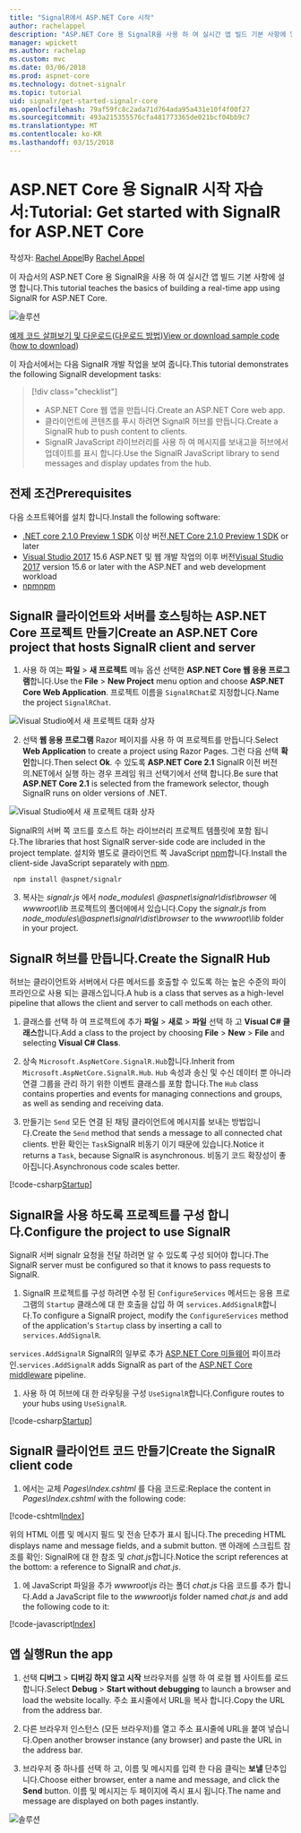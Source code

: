 ```yaml
---
title: "SignalR에서 ASP.NET Core 시작"
author: rachelappel
description: "ASP.NET Core 용 SignalR을 사용 하 여 실시간 앱 빌드 기본 사항에 알아봅니다."
manager: wpickett
ms.author: rachelap
ms.custom: mvc
ms.date: 03/06/2018
ms.prod: aspnet-core
ms.technology: dotnet-signalr
ms.topic: tutorial
uid: signalr/get-started-signalr-core
ms.openlocfilehash: 79af59fc8c2ada71d764ada95a431e10f4f00f27
ms.sourcegitcommit: 493a215355576cfa481773365de021bcf04bb9c7
ms.translationtype: MT
ms.contentlocale: ko-KR
ms.lasthandoff: 03/15/2018
---
```

# <a name="tutorial-get-started-with-signalr-for-aspnet-core"></a><span data-ttu-id="22c09-103">ASP.NET Core 용 SignalR 시작 자습서:</span><span class="sxs-lookup"><span data-stu-id="22c09-103">Tutorial: Get started with SignalR for ASP.NET Core</span></span>

<span data-ttu-id="22c09-104">작성자: [Rachel Appel](https://twitter.com/rachelappel)</span><span class="sxs-lookup"><span data-stu-id="22c09-104">By [Rachel Appel](https://twitter.com/rachelappel)</span></span>

<span data-ttu-id="22c09-105">이 자습서의 ASP.NET Core 용 SignalR을 사용 하 여 실시간 앱 빌드 기본 사항에 설명 합니다.</span><span class="sxs-lookup"><span data-stu-id="22c09-105">This tutorial teaches the basics of building a real-time app using SignalR for ASP.NET Core.</span></span>

   ![솔루션](get-started-signalr-core/_static/signalr-get-started-finished.png)

<span data-ttu-id="22c09-107">[예제 코드 살펴보기 및 다운로드](https://github.com/aspnet/Docs/tree/master/aspnetcore/signalr/get-started-signalr-core/sample/)([다운로드 방법](xref:tutorials/index#how-to-download-a-sample))</span><span class="sxs-lookup"><span data-stu-id="22c09-107">[View or download sample code](https://github.com/aspnet/Docs/tree/master/aspnetcore/signalr/get-started-signalr-core/sample/) ([how to download](xref:tutorials/index#how-to-download-a-sample))</span></span>

<span data-ttu-id="22c09-108">이 자습서에서는 다음 SignalR 개발 작업을 보여 줍니다.</span><span class="sxs-lookup"><span data-stu-id="22c09-108">This tutorial demonstrates the following SignalR development tasks:</span></span>

> [!div class="checklist"]
> * <span data-ttu-id="22c09-109">ASP.NET Core 웹 앱을 만듭니다.</span><span class="sxs-lookup"><span data-stu-id="22c09-109">Create an ASP.NET Core web app.</span></span>
> * <span data-ttu-id="22c09-110">클라이언트에 콘텐츠를 푸시 하려면 SignalR 허브를 만듭니다.</span><span class="sxs-lookup"><span data-stu-id="22c09-110">Create a SignalR hub to push content to clients.</span></span>
> * <span data-ttu-id="22c09-111">SignalR JavaScript 라이브러리를 사용 하 여 메시지를 보내고을 허브에서 업데이트를 표시 합니다.</span><span class="sxs-lookup"><span data-stu-id="22c09-111">Use the SignalR JavaScript library to send messages and display updates from the hub.</span></span>

## <a name="prerequisites"></a><span data-ttu-id="22c09-112">전제 조건</span><span class="sxs-lookup"><span data-stu-id="22c09-112">Prerequisites</span></span>

<span data-ttu-id="22c09-113">다음 소프트웨어를 설치 합니다.</span><span class="sxs-lookup"><span data-stu-id="22c09-113">Install the following software:</span></span>

* <span data-ttu-id="22c09-114">[.NET core 2.1.0 Preview 1 SDK](https://www.microsoft.com/net/download/dotnet-core/sdk-2.1.300-preview1) 이상 버전</span><span class="sxs-lookup"><span data-stu-id="22c09-114">[.NET Core 2.1.0 Preview 1 SDK](https://www.microsoft.com/net/download/dotnet-core/sdk-2.1.300-preview1) or later</span></span>
* <span data-ttu-id="22c09-115">[Visual Studio 2017](https://www.visualstudio.com/downloads/) 15.6 ASP.NET 및 웹 개발 작업의 이후 버전</span><span class="sxs-lookup"><span data-stu-id="22c09-115">[Visual Studio 2017](https://www.visualstudio.com/downloads/) version 15.6 or later with the ASP.NET and web development workload</span></span>
* [<span data-ttu-id="22c09-116">npm</span><span class="sxs-lookup"><span data-stu-id="22c09-116">npm</span></span>](https://www.npmjs.com/get-npm)

## <a name="create-an-aspnet-core-project-that-hosts-signalr-client-and-server"></a><span data-ttu-id="22c09-117">SignalR 클라이언트와 서버를 호스팅하는 ASP.NET Core 프로젝트 만들기</span><span class="sxs-lookup"><span data-stu-id="22c09-117">Create an ASP.NET Core project that hosts SignalR client and server</span></span>

1. <span data-ttu-id="22c09-118">사용 하 여는 **파일** > **새 프로젝트** 메뉴 옵션 선택한 **ASP.NET Core 웹 응용 프로그램**합니다.</span><span class="sxs-lookup"><span data-stu-id="22c09-118">Use the **File** > **New Project** menu option and choose **ASP.NET Core Web Application**.</span></span> <span data-ttu-id="22c09-119">프로젝트 이름을 `SignalRChat`로 지정합니다.</span><span class="sxs-lookup"><span data-stu-id="22c09-119">Name the project `SignalRChat`.</span></span>

  ![Visual Studio에서 새 프로젝트 대화 상자](get-started-signalr-core/_static/signalr-new-project-dialog.png)

2. <span data-ttu-id="22c09-121">선택 **웹 응용 프로그램** Razor 페이지를 사용 하 여 프로젝트를 만듭니다.</span><span class="sxs-lookup"><span data-stu-id="22c09-121">Select **Web Application** to create a project using Razor Pages.</span></span> <span data-ttu-id="22c09-122">그런 다음 선택 **확인**합니다.</span><span class="sxs-lookup"><span data-stu-id="22c09-122">Then select **Ok**.</span></span> <span data-ttu-id="22c09-123">수 있도록 **ASP.NET Core 2.1** SignalR 이전 버전의.NET에서 실행 하는 경우 프레임 워크 선택기에서 선택 합니다.</span><span class="sxs-lookup"><span data-stu-id="22c09-123">Be sure that **ASP.NET Core 2.1** is selected from the framework selector, though SignalR runs on older versions of .NET.</span></span>

  ![Visual Studio에서 새 프로젝트 대화 상자](get-started-signalr-core/_static/signalr-new-project-choose-type.png)

  <span data-ttu-id="22c09-125">SignalR의 서버 쪽 코드를 호스트 하는 라이브러리 프로젝트 템플릿에 포함 됩니다.</span><span class="sxs-lookup"><span data-stu-id="22c09-125">The libraries that host SignalR server-side code are included in the project template.</span></span> <span data-ttu-id="22c09-126">설치와 별도로 클라이언트 쪽 JavaScript [npm](https://www.npmjs.com/)합니다.</span><span class="sxs-lookup"><span data-stu-id="22c09-126">Install the client-side JavaScript separately with [npm](https://www.npmjs.com/).</span></span>

  ```console
   npm install @aspnet/signalr
  ```

3. <span data-ttu-id="22c09-127">복사는 *signalr.js* 에서 *node_modules\\ @aspnet\signalr\dist\browser*  에 *wwwroot\lib* 프로젝트의 폴더에에서 있습니다.</span><span class="sxs-lookup"><span data-stu-id="22c09-127">Copy the *signalr.js* from *node_modules\\@aspnet\signalr\dist\browser* to the *wwwroot\lib* folder in your project.</span></span>

## <a name="create-the-signalr-hub"></a><span data-ttu-id="22c09-128">SignalR 허브를 만듭니다.</span><span class="sxs-lookup"><span data-stu-id="22c09-128">Create the SignalR Hub</span></span>

<span data-ttu-id="22c09-129">허브는 클라이언트와 서버에서 다른 메서드를 호출할 수 있도록 하는 높은 수준의 파이프라인으로 사용 되는 클래스입니다.</span><span class="sxs-lookup"><span data-stu-id="22c09-129">A hub is a class that serves as a high-level pipeline that allows the client and server to call methods on each other.</span></span>

1. <span data-ttu-id="22c09-130">클래스를 선택 하 여 프로젝트에 추가 **파일** > **새로** > **파일** 선택 하 고 **Visual C# 클래스**합니다.</span><span class="sxs-lookup"><span data-stu-id="22c09-130">Add a class to the project by choosing **File** > **New** > **File** and selecting **Visual C# Class**.</span></span> 

1. <span data-ttu-id="22c09-131">상속 `Microsoft.AspNetCore.SignalR.Hub`합니다.</span><span class="sxs-lookup"><span data-stu-id="22c09-131">Inherit from `Microsoft.AspNetCore.SignalR.Hub`.</span></span> <span data-ttu-id="22c09-132">`Hub` 속성과 송신 및 수신 데이터 뿐 아니라 연결 그룹을 관리 하기 위한 이벤트 클래스를 포함 합니다.</span><span class="sxs-lookup"><span data-stu-id="22c09-132">The `Hub` class contains properties and events for managing connections and groups, as well as sending and receiving data.</span></span>

1. <span data-ttu-id="22c09-133">만들기는 `Send` 모든 연결 된 채팅 클라이언트에 메시지를 보내는 방법입니다.</span><span class="sxs-lookup"><span data-stu-id="22c09-133">Create the `Send` method that sends a message to all connected chat clients.</span></span> <span data-ttu-id="22c09-134">반환 확인는 `Task`SignalR 비동기 이기 때문에 있습니다.</span><span class="sxs-lookup"><span data-stu-id="22c09-134">Notice it returns a `Task`, because SignalR is asynchronous.</span></span> <span data-ttu-id="22c09-135">비동기 코드 확장성이 좋아집니다.</span><span class="sxs-lookup"><span data-stu-id="22c09-135">Asynchronous code scales better.</span></span>

  [!code-csharp[Startup](get-started-signalr-core/sample/Hubs/ChatHub.cs?range=7-14)]

## <a name="configure-the-project-to-use-signalr"></a><span data-ttu-id="22c09-136">SignalR을 사용 하도록 프로젝트를 구성 합니다.</span><span class="sxs-lookup"><span data-stu-id="22c09-136">Configure the project to use SignalR</span></span>

<span data-ttu-id="22c09-137">SignalR 서버 signalr 요청을 전달 하려면 알 수 있도록 구성 되어야 합니다.</span><span class="sxs-lookup"><span data-stu-id="22c09-137">The SignalR server must be configured so that it knows to pass requests to SignalR.</span></span>

1. <span data-ttu-id="22c09-138">SignalR 프로젝트를 구성 하려면 수정 된 `ConfigureServices` 메서드는 응용 프로그램의 `Startup` 클래스에 대 한 호출을 삽입 하 여 `services.AddSignalR`합니다.</span><span class="sxs-lookup"><span data-stu-id="22c09-138">To configure a SignalR project, modify the `ConfigureServices` method of the application's `Startup` class by inserting a call to `services.AddSignalR`.</span></span>

  <span data-ttu-id="22c09-139">`services.AddSignalR` SignalR의 일부로 추가 [ASP.NET Core 미들웨어](xref:fundamentals/middleware/index) 파이프라인.</span><span class="sxs-lookup"><span data-stu-id="22c09-139">`services.AddSignalR` adds SignalR as part of the [ASP.NET Core middleware](xref:fundamentals/middleware/index) pipeline.</span></span>

1. <span data-ttu-id="22c09-140">사용 하 여 허브에 대 한 라우팅을 구성 `UseSignalR`합니다.</span><span class="sxs-lookup"><span data-stu-id="22c09-140">Configure routes to your hubs using `UseSignalR`.</span></span>

  [!code-csharp[Startup](get-started-signalr-core/sample/Startup.cs?highlight=22,40-43)]

## <a name="create-the-signalr-client-code"></a><span data-ttu-id="22c09-141">SignalR 클라이언트 코드 만들기</span><span class="sxs-lookup"><span data-stu-id="22c09-141">Create the SignalR client code</span></span>

1. <span data-ttu-id="22c09-142">에서는 교체 *Pages\Index.cshtml* 를 다음 코드로:</span><span class="sxs-lookup"><span data-stu-id="22c09-142">Replace the content in *Pages\Index.cshtml* with the following code:</span></span>

  [!code-cshtml[Index](get-started-signalr-core/sample/Pages/Index.cshtml)]

  <span data-ttu-id="22c09-143">위의 HTML 이름 및 메시지 필드 및 전송 단추가 표시 됩니다.</span><span class="sxs-lookup"><span data-stu-id="22c09-143">The preceding HTML displays name and message fields, and a submit button.</span></span> <span data-ttu-id="22c09-144">맨 아래에 스크립트 참조를 확인: SignalR에 대 한 참조 및 *chat.js*합니다.</span><span class="sxs-lookup"><span data-stu-id="22c09-144">Notice the script references at the bottom: a reference to SignalR and *chat.js*.</span></span>

1. <span data-ttu-id="22c09-145">에 JavaScript 파일을 추가 *wwwroot\js* 라는 폴더 *chat.js* 다음 코드를 추가 합니다.</span><span class="sxs-lookup"><span data-stu-id="22c09-145">Add a JavaScript file to the *wwwroot\js* folder named *chat.js* and add the following code to it:</span></span>

  [!code-javascript[Index](get-started-signalr-core/sample/wwwroot/js/chat.js)]

## <a name="run-the-app"></a><span data-ttu-id="22c09-146">앱 실행</span><span class="sxs-lookup"><span data-stu-id="22c09-146">Run the app</span></span>

1. <span data-ttu-id="22c09-147">선택 **디버그** > **디버깅 하지 않고 시작** 브라우저를 실행 하 여 로컬 웹 사이트를 로드 합니다.</span><span class="sxs-lookup"><span data-stu-id="22c09-147">Select **Debug** > **Start without debugging** to launch a browser and load the website locally.</span></span> <span data-ttu-id="22c09-148">주소 표시줄에서 URL을 복사 합니다.</span><span class="sxs-lookup"><span data-stu-id="22c09-148">Copy the URL from the address bar.</span></span>

1. <span data-ttu-id="22c09-149">다른 브라우저 인스턴스 (모든 브라우저)를 열고 주소 표시줄에 URL을 붙여 넣습니다.</span><span class="sxs-lookup"><span data-stu-id="22c09-149">Open another browser instance (any browser) and paste the URL in the address bar.</span></span>

1. <span data-ttu-id="22c09-150">브라우저 중 하나를 선택 하 고, 이름 및 메시지를 입력 한 다음 클릭는 **보낼** 단추입니다.</span><span class="sxs-lookup"><span data-stu-id="22c09-150">Choose either browser, enter a name and message, and click the **Send** button.</span></span> <span data-ttu-id="22c09-151">이름 및 메시지는 두 페이지에 즉시 표시 됩니다.</span><span class="sxs-lookup"><span data-stu-id="22c09-151">The name and message are displayed on both pages instantly.</span></span>

  ![솔루션](get-started-signalr-core/_static/signalr-get-started-finished.png)
